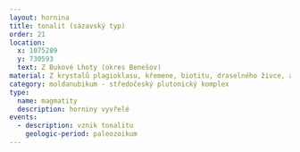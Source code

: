 ```yaml
---
layout: hornina
title: tonalit (sázavský typ)
order: 21
location:
  x: 1075289
  y: 730593
  text: Z Bukové Lhoty (okres Benešov)
material: Z krystalů plagioklasu, křemene, biotitu, draselného živce, amfibolu a malého množství dalších minerálů.
category: moldanubikum - středočeský plutonický komplex
type:
  name: magmatity
  description: horniny vyvřelé
events:
  - description: vznik tonalitu
    geologic-period: paleozoikum
---
```



